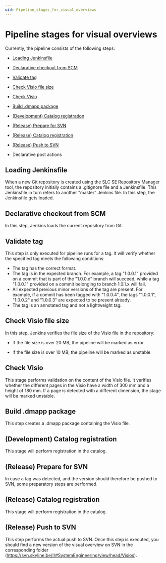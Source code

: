 ```yaml
---
uid: Pipeline_stages_for_visual_overviews
---
```


# Pipeline stages for visual overviews

Currently, the pipeline consists of the following steps:

- [Loading Jenkinsfile](#loading-jenkinsfile)

- [Declarative checkout from SCM](#declarative-checkout-from-scm)

- [Validate tag](#validate-tag)

- [Check Visio file size](#check-visio-file-size)

- [Check Visio](#check-visio)

- [Build .dmapp package](#build-dmapp-package)

- [(Development) Catalog registration](#development-catalog-registration)

- [(Release) Prepare for SVN](#release-prepare-for-svn)

- [(Release) Catalog registration](#release-catalog-registration)

- [(Release) Push to SVN](#release-push-to-svn)

- Declarative post actions

## Loading Jenkinsfile

When a new Git repository is created using the SLC SE Repository Manager tool, the repository initially contains a .gitignore file and a Jenkinsfile. This Jenkinsfile in turn refers to another "master" Jenkins file. In this step, the Jenkinsfile gets loaded.

## Declarative checkout from SCM

In this step, Jenkins loads the current repository from Git.

## Validate tag

This step is only executed for pipeline runs for a tag. It will verify whether the specified tag meets the following conditions:

- The tag has the correct format.
- The tag is in the expected branch. For example, a tag "1.0.0.1" provided on a commit that is part of the "1.0.0.x" branch will succeed, while a tag "1.0.0.1" provided on a commit belonging to branch 1.0.1.x will fail.
- All expected previous minor versions of the tag are present. For example, if a commit has been tagged with "1.0.0.4", the tags "1.0.0.1", "1.0.0.2" and "1.0.0.3" are expected to be present already.
- The tag is an annotated tag and not a lightweight tag.

## Check Visio file size

In this step, Jenkins verifies the file size of the Visio file in the repository:

- If the file size is over 20 MB, the pipeline will be marked as error.

- If the file size is over 10 MB, the pipeline will be marked as unstable.

## Check Visio

This stage performs validation on the content of the Visio file. It verifies whether the different pages in the Visio have a width of 300 mm and a height of 180 mm.
If a page is detected with a different dimension, the stage will be marked unstable.

## Build .dmapp package

This step creates a .dmapp package containing the Visio file.

## (Development) Catalog registration

This stage will perform registration in the catalog.

## (Release) Prepare for SVN

In case a tag was detected, and the version should therefore be pushed to SVN, some preparatory steps are performed.

## (Release) Catalog registration

This stage will perform registration in the catalog.

## (Release) Push to SVN

This step performs the actual push to SVN. Once this step is executed, you should find a new version of the visual overview on SVN in the corresponding folder (<https://svn.skyline.be/!/#SystemEngineering/view/head/Visios>).
